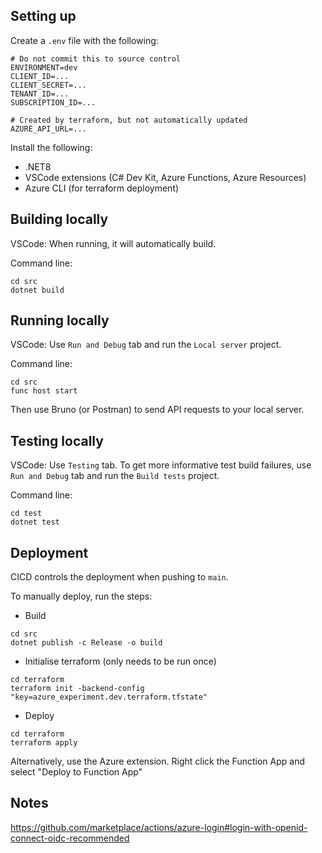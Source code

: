 ## Setting up

Create a `.env` file with the following:
```
# Do not commit this to source control
ENVIRONMENT=dev
CLIENT_ID=...
CLIENT_SECRET=...
TENANT_ID=...
SUBSCRIPTION_ID=...

# Created by terraform, but not automatically updated
AZURE_API_URL=...
```

Install the following:
- .NET8
- VSCode extensions (C# Dev Kit, Azure Functions, Azure Resources)
- Azure CLI (for terraform deployment)

## Building locally

VSCode:
When running, it will automatically build.

Command line:
```
cd src
dotnet build
```

## Running locally

VSCode:
Use `Run and Debug` tab and run the `Local server` project.

Command line:
```
cd src
func host start
```

Then use Bruno (or Postman) to send API requests to your local server.

## Testing locally

VSCode:
Use `Testing` tab. To get more informative test build failures, use `Run and Debug` tab and run the `Build tests` project.

Command line:
```
cd test
dotnet test
```

## Deployment

CICD controls the deployment when pushing to `main`.

To manually deploy, run the steps:
- Build
```
cd src
dotnet publish -c Release -o build
```

- Initialise terraform (only needs to be run once)
```
cd terraform
terraform init -backend-config "key=azure_experiment.dev.terraform.tfstate"
```

- Deploy
```
cd terraform
terraform apply
```

Alternatively, use the Azure extension. Right click the Function App and select "Deploy to Function App"


## Notes

https://github.com/marketplace/actions/azure-login#login-with-openid-connect-oidc-recommended